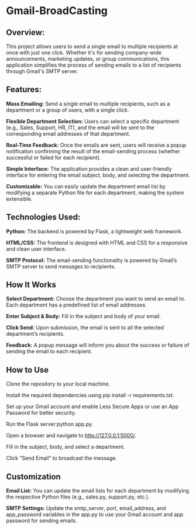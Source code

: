 # Gmail-BroadCasting
## Overview: 
  This project allows users to send a single email to multiple recipients at once with just one click. Whether it's for sending company-wide announcements, marketing updates, or group communications, this application simplifies the process of sending emails to a list of recipients through Gmail's SMTP server.
## Features:
**Mass Emailing:** 
Send a single email to multiple recipients, such as a department or a group of users, with a single click.

**Flexible Department Selection:** 
Users can select a specific department (e.g., Sales, Support, HR, IT), and the email will be sent to the corresponding email addresses of that department.

**Real-Time Feedback:**
Once the emails are sent, users will receive a popup notification confirming the result of the email-sending process (whether successful or failed for each recipient).

**Simple Interface:** The application provides a clean and user-friendly interface for entering the email subject, body, and selecting the department.

**Customizable:**
You can easily update the department email list by modifying a separate Python file for each department, making the system extensible.
## Technologies Used:

**Python:** The backend is powered by Flask, a lightweight web framework.

**HTML/CSS:** The frontend is designed with HTML and CSS for a responsive and clean user interface.

**SMTP Protocol:** The email-sending functionality is powered by Gmail’s SMTP server to send messages to recipients.

## How It Works

**Select Department:** Choose the department you want to send an email to. Each department has a predefined list of email addresses.

**Enter Subject & Body:** Fill in the subject and body of your email.

**Click Send:** Upon submission, the email is sent to all the selected department’s recipients.

**Feedback:** A popup message will inform you about the success or failure of sending the email to each recipient.

## How to Use

Clone the repository to your local machine.

Install the required dependencies using pip install -r requirements.txt.

Set up your Gmail account and enable Less Secure Apps or use an App Password for better security.

Run the Flask server:python app.py.

Open a browser and navigate to http://127.0.0.1:5000/.

Fill in the subject, body, and select a department.

Click "Send Email" to broadcast the message.

## Customization

**Email List:** You can update the email lists for each department by modifying the respective Python files (e.g., sales.py, support.py, etc.).

**SMTP Settings:** Update the smtp_server, port, email_address, and app_password variables in the app.py to use your Gmail account and app password for sending emails.
